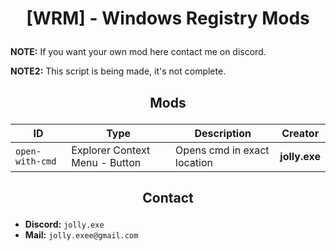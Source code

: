 # <p align="center">[WRM] - Windows Registry Mods</p>
**NOTE:** If you want your own mod here contact me on discord.

**NOTE2:** This script is being made, it's not complete.
## <p align="center">Mods</p>
| ID | Type | Description | Creator | 
| -- | ---- | ----------- | ------- |
| `open-with-cmd` | Explorer Context Menu - Button | Opens cmd in exact location | **jolly.exe** |
## <p align="center">Contact</p>
- **Discord:** `jolly.exe`
- **Mail:** `jolly.exee@gmail.com`
